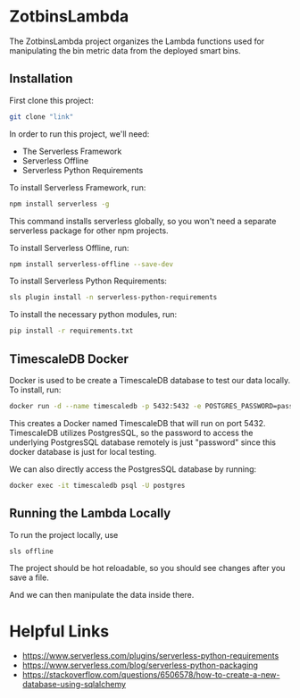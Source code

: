 # ZotbinsLambda

The ZotbinsLambda project organizes the Lambda functions used for manipulating the bin metric data from the deployed smart bins.

## Installation

First clone this project:
```bash
git clone "link"
```
In order to run this project, we'll need:
- The Serverless Framework
- Serverless Offline
- Serverless Python Requirements

To install Serverless Framework, run:
```bash
npm install serverless -g
```
This command installs serverless globally, so you won't need a separate serverless package for other npm projects.

To install Serverless Offline, run:
```bash
npm install serverless-offline --save-dev
```

To install Serverless Python Requirements:
```bash
sls plugin install -n serverless-python-requirements
```

To install the necessary python modules, run: 
```bash
pip install -r requirements.txt
```

## TimescaleDB Docker

Docker is used to be create a TimescaleDB database to test our data locally. To install, run:
```bash
docker run -d --name timescaledb -p 5432:5432 -e POSTGRES_PASSWORD=password timescale/timescaledb:latest-pg12
```
This creates a Docker named TimescaleDB that will run on port 5432. TimescaleDB utilizes PostgresSQL, so the password to access
the underlying PostgresSQL database remotely is just "password" since this docker database is just for local testing.

We can also directly access the PostgresSQL database by running:
```bash
docker exec -it timescaledb psql -U postgres
```

## Running the Lambda Locally

To run the project locally, use
```bash
sls offline
```

The project should be hot reloadable, so you should see changes after you save a file.

And we can then manipulate the data inside there.

# Helpful Links
- https://www.serverless.com/plugins/serverless-python-requirements
- https://www.serverless.com/blog/serverless-python-packaging
- https://stackoverflow.com/questions/6506578/how-to-create-a-new-database-using-sqlalchemy 